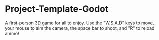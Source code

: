 # Project-Template-Godot

A first-person 3D game for all to enjoy. Use the "W,S,A,D" keys to move, your mouse to aim the camera, the space bar to shoot, and "R" to reload ammo!